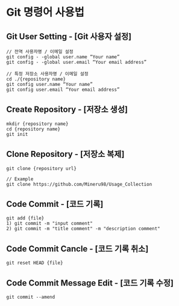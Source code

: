 # Git 명령어 사용법

## Git User Setting - [Git 사용자 설정]

```
// 전역 사용자명 / 이메일 설정
git config - -global user.name “Your name”
git config - -global user.email “Your email address”

// 특정 저장소 사용자명 / 이메일 설정
cd ./{repository name}
git config user.name “Your name”
git config user.email “Your email address”
```

## Create Repository - [저장소 생성]

```
mkdir {repository name}
cd {repository name}
git init
```

## Clone Repository - [저장소 복제]

```
git clone {repository url}

// Example
git clone https://github.com/Mineru98/Usage_Collection
```

## Code Commit - [코드 기록]

```
git add {file}
1) git commit -m "input comment"
2) git commit -m "title comment" -m "description comment"
```

## Code Commit Cancle - [코드 기록 취소]

```
git reset HEAD {file}
```

## Code Commit Message Edit - [코드 기록 수정]

```
git commit --amend
```